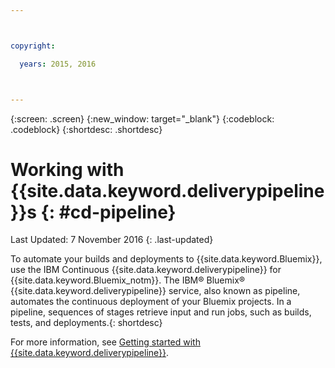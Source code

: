 ```yaml
---



copyright:

  years: 2015, 2016



---
```



{:screen: .screen}
{:new_window: target="_blank"}
{:codeblock: .codeblock}
{:shortdesc: .shortdesc}

# Working with {{site.data.keyword.deliverypipeline}}s {: #cd-pipeline}  

Last Updated: 7 November 2016
{: .last-updated}

To automate your builds and deployments to {{site.data.keyword.Bluemix}}, use the IBM Continuous {{site.data.keyword.deliverypipeline}} for {{site.data.keyword.Bluemix_notm}}. The IBM&reg; Bluemix&reg; {{site.data.keyword.deliverypipeline}} service, also known as pipeline, automates the continuous deployment of your Bluemix projects. In a pipeline, sequences of stages retrieve input and run jobs, such as builds, tests, and deployments.{: shortdesc}

For more information, see [Getting started with {{site.data.keyword.deliverypipeline}}](../DeliveryPipeline/index.html).
